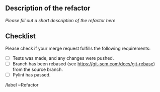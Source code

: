 ## Description of the refactor

*Please fill out a short description of the refactor here*

## Checklist

Please check if your merge request fulfills the following requirements:

-   [ ] Tests was made, and any changes were pushed.
-   [ ] Branch has been rebased (see <https://git-scm.com/docs/git-rebase>) from the source branch.
-   [ ] Pylint has passed.

/label ~Refactor
